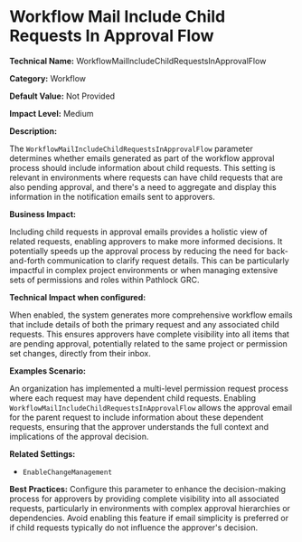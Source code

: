 # Workflow Mail Include Child Requests In Approval Flow

**Technical Name:** WorkflowMailIncludeChildRequestsInApprovalFlow

**Category:** Workflow

**Default Value:** Not Provided

**Impact Level:** Medium

**Description:**

The `WorkflowMailIncludeChildRequestsInApprovalFlow` parameter determines whether emails generated as part of the workflow approval process should include information about child requests. This setting is relevant in environments where requests can have child requests that are also pending approval, and there's a need to aggregate and display this information in the notification emails sent to approvers.

**Business Impact:**

Including child requests in approval emails provides a holistic view of related requests, enabling approvers to make more informed decisions. It potentially speeds up the approval process by reducing the need for back-and-forth communication to clarify request details. This can be particularly impactful in complex project environments or when managing extensive sets of permissions and roles within Pathlock GRC.

**Technical Impact when configured:**

When enabled, the system generates more comprehensive workflow emails that include details of both the primary request and any associated child requests. This ensures approvers have complete visibility into all items that are pending approval, potentially related to the same project or permission set changes, directly from their inbox.

**Examples Scenario:**

An organization has implemented a multi-level permission request process where each request may have dependent child requests. Enabling `WorkflowMailIncludeChildRequestsInApprovalFlow` allows the approval email for the parent request to include information about these dependent requests, ensuring that the approver understands the full context and implications of the approval decision.

**Related Settings:**

- `EnableChangeManagement`

**Best Practices:** Configure this parameter to enhance the decision-making process for approvers by providing complete visibility into all associated requests, particularly in environments with complex approval hierarchies or dependencies. Avoid enabling this feature if email simplicity is preferred or if child requests typically do not influence the approver's decision.